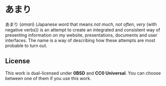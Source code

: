 # あまり

あまり (*amari*) (Japanese word that means *not much*, *not often*, *very* (with negative verbs)) is an attempt to create an integrated and consistent way of presenting information on my website, presentations, documents and user interfaces. The name is a way of describing how these attempts are most probable to turn out.

## License
This work is dual-licensed under **0BSD** and **CC0 Universal**. You can choose between one of them if you use this work.
